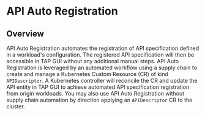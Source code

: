 # API Auto Registration

## <a id='overview'></a> Overview

API Auto Registration automates the registration of API specification defined in a workload's configuration. The registered API specification will then be accessible in TAP GUI without any additional manual steps. API Auto Registration is leveraged by an automated workflow using a supply chain to create and manage a Kubernetes Custom Resource (CR) of kind `APIDescriptor`. A Kubernetes controller will reconcile the CR and update the API entity in TAP GUI to achieve automated API specification registration from origin workloads. You may also use API Auto Registration without supply chain automation by direction applying an `APIDescriptor` CR to the cluster.
